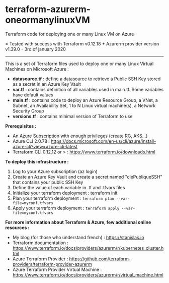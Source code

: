 # terraform-azurerm-oneormanylinuxVM
Terraform code for deploying one or many Linux VM on Azure

= Tested with success with Terraform v0.12.18 + Azurerm provider version v1.39.0 - 3rd of january 2020

--------------------------------------------------------------------------------------------------------
This is a set of Terraform files used to deploy one or many Linux Virtual Machines on Microsoft Azure :

- __datasource.tf__ : define a datasource to retrieve a Public SSH Key stored as a secret in an Azure Key Vault
- __var.tf__ : contains definition of all variables used in main.tf. Some variables have default values
- __main.tf__ : contains code to deploy an Azure Resource Group, a VNet, a Subnet, an Availability Set, 1 to N Linux virtual machine(s), a Network Security Group
- __versions.tf__ : contains minimal version of Terraform to use

__Prerequisites :__
- An Azure Subscription with enough privileges (create RG, AKS...)
- Azure CLI 2.0.78 : https://docs.microsoft.com/en-us/cli/azure/install-azure-cli?view=azure-cli-latest
- Terraform CLI 0.12.12 or > : https://www.terraform.io/downloads.html

__To deploy this infrastructure :__
1. Log to your Azure subscription (az login)
2. Create an Azure Key Vault and create a secret named "clePubliqueSSH" that contains your public SSH Key
3. Define the value of each variable in .tf and .tfvars files
4. Initialize your terraform deployment : terraform init
5. Plan your terraform deployment : `terraform plan --var-file=myconf.tfvars`
6. Apply your terraform deployment : `terraform apply --var-file=myconf.tfvars`

__For more information about Terraform & Azure, few additional online resources :__
- My blog (for those who understand french) : https://stanislas.io
- Terraform documentation : https://www.terraform.io/docs/providers/azurerm/r/kubernetes_cluster.html
- Azure Terraform Provider : https://github.com/terraform-providers/terraform-provider-azurerm
- Azure Terraform Provider Virtual Machine : https://www.terraform.io/docs/providers/azurerm/r/virtual_machine.html